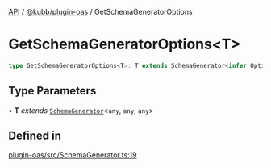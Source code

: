 [API](../../../packages.md) / [@kubb/plugin-oas](../index.md) / GetSchemaGeneratorOptions

# GetSchemaGeneratorOptions\<T\>

```ts
type GetSchemaGeneratorOptions<T>: T extends SchemaGenerator<infer Options, any, any> ? Options : never;
```

## Type Parameters

• **T** *extends* [`SchemaGenerator`](../classes/SchemaGenerator.md)\<`any`, `any`, `any`\>

## Defined in

[plugin-oas/src/SchemaGenerator.ts:19](https://github.com/kubb-project/kubb/blob/ff80665146ae086e044807d0072fda660e72e1fd/packages/plugin-oas/src/SchemaGenerator.ts#L19)
